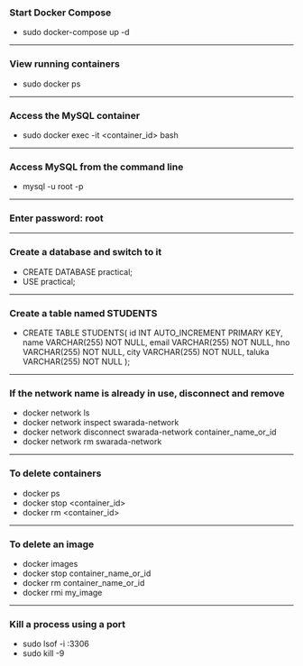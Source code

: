 ### Start Docker Compose

- sudo docker-compose up -d

---

### View running containers

- sudo docker ps

---

### Access the MySQL container

- sudo docker exec -it <container_id> bash

---

### Access MySQL from the command line

- mysql -u root -p

---

### Enter password: root

---

### Create a database and switch to it

- CREATE DATABASE practical;
- USE practical;

---

### Create a table named STUDENTS

- CREATE TABLE STUDENTS(
  id INT AUTO_INCREMENT PRIMARY KEY,
  name VARCHAR(255) NOT NULL,
  email VARCHAR(255) NOT NULL,
  hno VARCHAR(255) NOT NULL,
  city VARCHAR(255) NOT NULL,
  taluka VARCHAR(255) NOT NULL
  );

---

### If the network name is already in use, disconnect and remove

- docker network ls
- docker network inspect swarada-network
- docker network disconnect swarada-network container_name_or_id
- docker network rm swarada-network

---

### To delete containers

- docker ps
- docker stop <container_id>
- docker rm <container_id>

---

### To delete an image

- docker images
- docker stop container_name_or_id
- docker rm container_name_or_id
- docker rmi my_image

---

### Kill a process using a port

- sudo lsof -i :3306
- sudo kill -9 <PID>
